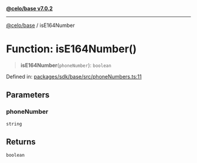 [**@celo/base v7.0.2**](../README.md)

***

[@celo/base](../README.md) / isE164Number

# Function: isE164Number()

> **isE164Number**(`phoneNumber`): `boolean`

Defined in: [packages/sdk/base/src/phoneNumbers.ts:11](https://github.com/celo-org/developer-tooling/blob/master/packages/sdk/base/src/phoneNumbers.ts#L11)

## Parameters

### phoneNumber

`string`

## Returns

`boolean`
